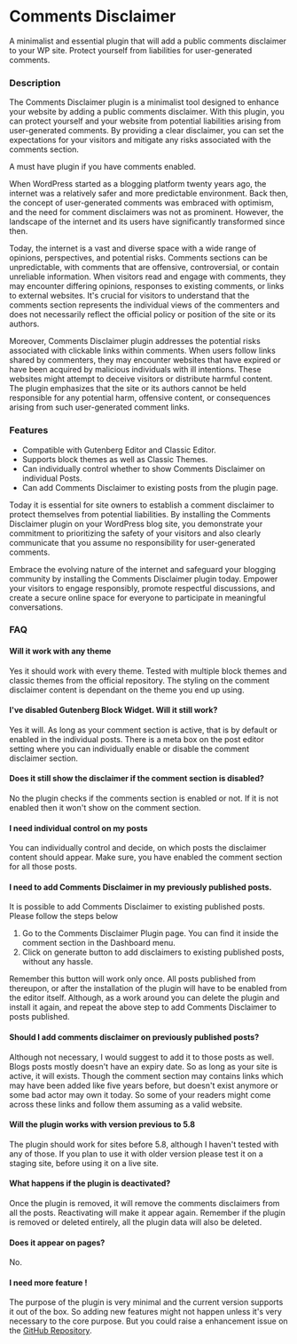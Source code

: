 # Comments Disclaimer

A minimalist and essential plugin that will add a public comments disclaimer to your WP site. Protect yourself from liabilities for user-generated comments.

### Description
The Comments Disclaimer plugin is a minimalist tool designed to enhance your website by adding a public comments disclaimer. With this plugin, you can protect yourself and your website from potential liabilities arising from user-generated comments. By providing a clear disclaimer, you can set the expectations for your visitors and mitigate any risks associated with the comments section.

A must have plugin if you have comments enabled. 

When WordPress started as a blogging platform twenty years ago, the internet was a relatively safer and more predictable environment. Back then, the concept of user-generated comments was embraced with optimism, and the need for comment disclaimers was not as prominent. However, the landscape of the internet and its users have significantly transformed since then.

Today, the internet is a vast and diverse space with a wide range of opinions, perspectives, and potential risks. Comments sections can be unpredictable, with comments that are offensive, controversial, or contain unreliable information. When visitors read and engage with comments, they may encounter differing opinions, responses to existing comments, or links to external websites. It\'s crucial for visitors to understand that the comments section represents the individual views of the commenters and does not necessarily reflect the official policy or position of the site or its authors.


Moreover, Comments Disclaimer plugin addresses the potential risks associated with clickable links within comments. When users follow links shared by commenters, they may encounter websites that have expired or have been acquired by malicious individuals with ill intentions. These websites might attempt to deceive visitors or distribute harmful content. The plugin emphasizes that the site or its authors cannot be held responsible for any potential harm, offensive content, or consequences arising from such user-generated comment links.

### Features 
- Compatible with Gutenberg Editor and Classic Editor.
- Supports block themes as well as Classic Themes.
- Can individually control whether to show Comments Disclaimer on individual Posts.
- Can add Comments Disclaimer to existing posts from the plugin page.   

Today it is essential for site owners to establish a comment disclaimer to protect themselves from potential liabilities. By installing the Comments Disclaimer plugin on your WordPress blog site, you demonstrate your commitment to prioritizing the safety of your visitors and also clearly communicate that you assume no responsibility for user-generated comments.

Embrace the evolving nature of the internet and safeguard your blogging community by installing the Comments Disclaimer plugin today. Empower your visitors to engage responsibly, promote respectful discussions, and create a secure online space for everyone to participate in meaningful conversations.

### FAQ
#### Will it work with any theme 
Yes it should work with every theme. Tested with multiple block themes and classic themes from the official repository. The styling on the comment disclaimer content is dependant on the theme you end up using.

#### I\'ve disabled Gutenberg Block Widget. Will it still work? 
Yes it will. As long as your comment section is active, that is by default or enabled in the individual posts. There is a meta box on the post editor setting where you can individually enable or disable the comment disclaimer section.

#### Does it still show the disclaimer if the comment section is disabled? 
No the plugin checks if the comments section is enabled or not. If it is not enabled then it won\'t show on the comment section.

#### I need individual control on my posts 
You can individually control and decide, on which posts the disclaimer content should appear. Make sure, you have enabled the comment section for all those posts.

#### I need to add Comments Disclaimer in my previously published posts. 
It is possible to add Comments Disclaimer to existing published posts. Please follow the steps below
1. Go to the Comments Disclaimer Plugin page. You can find it inside the comment section in the Dashboard menu.
2. Click on generate button to add disclaimers to existing published posts, without any hassle. 

Remember this button will work only once. All posts published from thereupon, or after the installation of the plugin will have to be enabled from the editor itself. Although, as a work around you can delete the plugin and install it again, and repeat the above step to add Comments Disclaimer to posts published.

#### Should I add comments disclaimer on previously published posts? 
Although not necessary, I would suggest to add it to those posts as well. Blogs posts mostly doesn't have an expiry date. So as long as your site is active, it will exists. Though the comment section may contains links which may have been added like five years before, but doesn\'t exist anymore or some bad actor may own it today. So some of your readers might come across these links and follow them assuming as a valid website.

#### Will the plugin works with version previous to 5.8 
The plugin should work for sites before 5.8, although I haven't tested with any of those. If you plan to use it with older version please test it on a staging site, before using it on a live site. 

#### What happens if the plugin is deactivated? 
Once the plugin is removed, it will remove the comments disclaimers from all the posts. Reactivating will make it appear again.
Remember if the plugin is removed or deleted entirely, all the plugin data will also be deleted.

#### Does it appear on pages? 
No.

#### I need more feature ! 
The purpose of the plugin is very minimal and the current version supports it out of the box. So adding new features might not happen unless it\'s very necessary to the core purpose. But you could raise a enhancement issue on the [GitHub Repository](https://github.com/alanjacobmathew/comments-disclaimer/issues/new).
